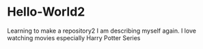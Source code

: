# Hello-World2
Learning to make a repository2
I am describing myself again. I love watching movies especially Harry Potter Series
